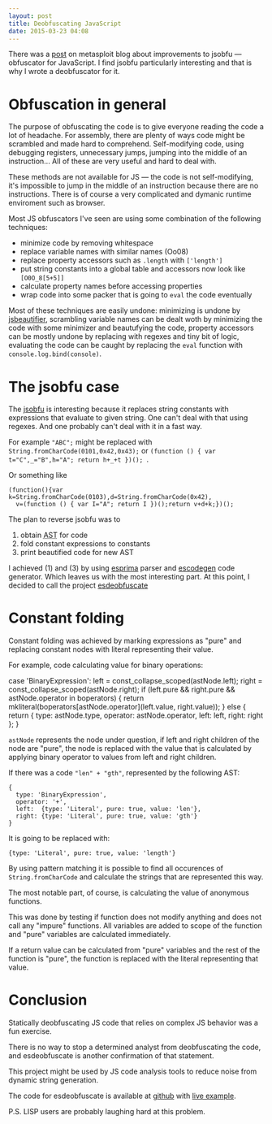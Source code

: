 ```yaml
---
layout: post
title: Deobfuscating JavaScript
date: 2015-03-23 04:08
---
```


There was a [post][1] on metasploit blog about improvements to
jsobfu — obfuscator for JavaScript.  I find jsobfu particularly interesting
and that is why I wrote a deobfuscator for it.

<!-- more -->

# Obfuscation in general

The purpose of obfuscating the code is to give everyone reading the code a lot of headache.
For assembly, there are plenty of ways code might be scrambled and made hard to comprehend.
Self-modifying code, using debugging registers, unnecessary jumps, jumping into
the middle of an instruction...  All of these are very useful and hard to deal with.

These methods are not available for JS — the code is not self-modifying,
it's impossible to jump in the middle of an instruction because there are no instructions.
There is of course a very complicated and dymanic runtime enviroment such as browser.

Most JS obfuscators I've seen are using some combination of the following techniques:

- minimize code by removing whitespace
- replace variable names with similar names (Oo08)
- replace property accessors such as `.length` with `['length']`
- put string constants into a global table and accessors now look like `[O0O_8[5+5]]`
- calculate property names before accessing properties
- wrap code into some packer that is going to `eval` the code eventually

Most of these techniques are easily undone:
minimizing is undone by [jsbeautifier][2],
scrambling variable names can be dealt woth by minimizing the code with some minimizer and beautufying the code,
property accessors can be mostly undone by replacing with regexes and tiny bit of logic,
evaluating the code can be caught by replacing the `eval` function with `console.log.bind(console)`.

# The jsobfu case

The [jsobfu][3] is interesting because it replaces string constants with expressions that
evaluate to given string.  One can't deal with that using regexes.
And one probably can't deal with it in a fast way.

For example `"ABC";` might be replaced with `String.fromCharCode(0101,0x42,0x43);` or `(function () { var t="C",_="B",h="A"; return h+_+t })(); `.

Or something like

    (function(){var k=String.fromCharCode(0103),d=String.fromCharCode(0x42),
      v=(function () { var I="A"; return I })();return v+d+k;})();


The plan to reverse jsobfu was to

1. obtain <abbr title="Abstract Syntax tree">AST</abbr> for code
2. fold constant expressions to constants
3. print beautified code for new AST

I achieved (1) and (3) by using [esprima][4] parser and [escodegen][5] code generator.
Which leaves us with the most interesting part.  At this point, I decided to call the project [esdeobfuscate][7]

# Constant folding

Constant folding was achieved by marking expressions as "pure" and replacing constant nodes
with literal representing their value.

For example, code calculating value for binary operations:

   case 'BinaryExpression':
       left = const_collapse_scoped(astNode.left);
       right = const_collapse_scoped(astNode.right);
       if (left.pure && right.pure && astNode.operator in boperators) {
           return mkliteral(boperators[astNode.operator](left.value, right.value));
       } else {
           return {
               type: astNode.type,
               operator: astNode.operator,
               left: left,
               right: right
           };
       }

`astNode` represents the node under question, if left and right children of the node are "pure",
the node is replaced with the value that is calculated by applying binary operator to values from left and right children.

If there was a code `"len" + "gth"`, represented by the following AST:

    {
      type: 'BinaryExpression',
      operator: '+',
      left:  {type: 'Literal', pure: true, value: 'len'},
      right: {type: 'Literal', pure: true, value: 'gth'}
    }

It is going to be replaced with:

    {type: 'Literal', pure: true, value: 'length'}

By using pattern matching it is possible to find all occurences of `String.fromCharCode`
and calculate the strings that are represented this way.

The most notable part, of course, is calculating the value of anonymous functions.

This was done by testing if function does not modify anything and does not call any "impure" functions.
All variables are added to scope of the function and "pure" variables are calculated immediately.

If a return value can be calculated from "pure" variables and the rest of the function is "pure",
the function is replaced with the literal representing that value.

# Conclusion

Statically deobfuscating JS code that relies on complex JS behavior was a fun exercise.

There is no way to stop a determined analyst from deobfuscating the code,
and esdeobfuscate is another confirmation of that statement.

This project might be used by JS code analysis tools to reduce noise from dynamic string generation.

The code for esdeobfuscate is available at [github][7] with [live example][8].

P.S. LISP users are probably laughing hard at this problem.

[1]: https://community.rapid7.com/community/metasploit/blog/2014/12/27/improvements-to-jsobfu
[2]: http://jsbeautifier.org/
[3]: https://github.com/rapid7/jsobfu
[4]: http://esprima.org/
[5]: https://github.com/estools/escodegen
[6]: http://www.jsfuck.com/
[7]: https://github.com/m1el/esdeobfuscate
[8]: http://m1el.github.io/esdeobfuscate/
